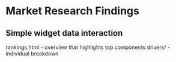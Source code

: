 # Market Research Findings
## Simple widget data interaction

rankings.html - overview that highlights top components
drivers/ - individual breakdown

